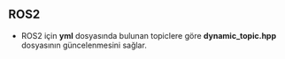 ## ROS2
- ROS2 için **yml** dosyasında bulunan topiclere göre **dynamic_topic.hpp** dosyasının güncelenmesini sağlar.